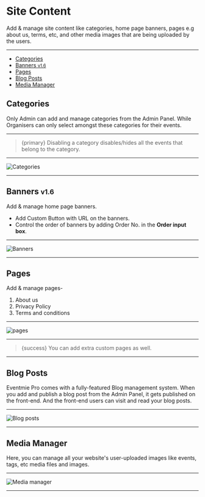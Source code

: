 # Site Content

Add & manage site content like categories, home page banners, pages e.g about us, terms, etc, and other media images that are being uploaded by the users.

---

- [Categories](#categories)
- [Banners <small class="v">v1.6</small>](#banners)
- [Pages](#pages)
- [Blog Posts](#Blog-Posts)
- [Media Manager](#Media-Manager)


<a name="categories"></a>
## Categories

Only Admin can add and manage categories from the Admin Panel. While Organisers can only select amongst these categories for their events.

---

>{primary} Disabling a category disables/hides all the events that belong to the category. 

---

![Categories](/images/content-categories.webp "Categories")

---


<a name="Banners"></a>
## Banners <small class="v">v1.6</small>

Add & manage home page banners. 

- Add Custom Button with URL on the banners.
- Control the order of banners by adding Order No. in the **Order input box**.

---

![Banners](/images/admin-banner-options.webp "Banners")

---


<a name="Pages"></a>
## Pages

Add & manage pages-

1. About us
2. Privacy Policy
3. Terms and conditions

---

![pages](/images/content-pages.webp "pages")

---

>{success} You can add extra custom pages as well. 

---

<a name="Blog-Posts"></a>
## Blog Posts

Eventmie Pro comes with a fully-featured Blog management system. When you add and publish a blog post from the Admin Panel, it gets published on the front-end. And the front-end users can visit and read your blog posts. 

---

![Blog posts](/images/content-post.webp "Blog posts")

---


<a name="Media-Manager"></a>
## Media Manager

Here, you can manage all your website's user-uploaded images like events, tags, etc media files and images. 

---

![Media manager](/images/content-media.webp "Media manager")

---
